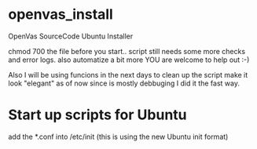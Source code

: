 openvas_install
===============

OpenVas SourceCode Ubuntu Installer

chmod 700 the file before you start..
script still needs some more checks and error logs.
also automatize a bit more
YOU are welcome to help out :-)

Also I will be using funcions in the next days to clean up the script make it look "elegant"
as of now since is mostly debbuging I did it the fast way.


Start up scripts for Ubuntu
===========================

add the *.conf into /etc/init (this is using the new Ubuntu init format)
